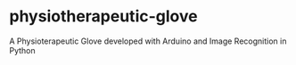 # physiotherapeutic-glove
A Physioterapeutic Glove developed with Arduino and Image Recognition in Python
